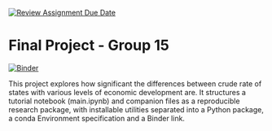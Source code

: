 [![Review Assignment Due Date](https://classroom.github.com/assets/deadline-readme-button-24ddc0f5d75046c5622901739e7c5dd533143b0c8e959d652212380cedb1ea36.svg)](https://classroom.github.com/a/LiaEl886)

# Final Project - Group 15

[![Binder](https://mybinder.org/badge_logo.svg)](https://mybinder.org/v2/gh/UCB-stat-159-s23/project-Group15.git/HEAD?labpath=main.ipynb)

This project explores how significant the differences between crude rate of states with various levels of economic development are. It structures a tutorial notebook (main.ipynb) and companion files as a reproducible research package, with installable utilities separated into a Python package, a conda Environment specification and a Binder link.
